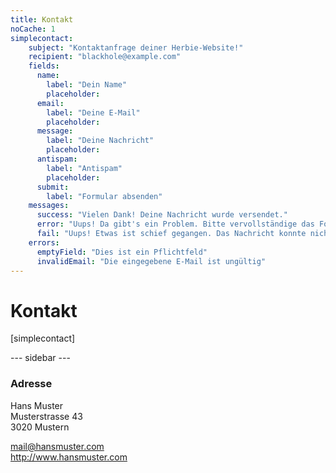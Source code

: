```yaml
---
title: Kontakt
noCache: 1
simplecontact:
    subject: "Kontaktanfrage deiner Herbie-Website!"
    recipient: "blackhole@example.com"
    fields:
      name:
        label: "Dein Name"
        placeholder:
      email:
        label: "Deine E-Mail"
        placeholder:
      message:
        label: "Deine Nachricht"
        placeholder:
      antispam:
        label: "Antispam"
        placeholder:
      submit:
        label: "Formular absenden"
    messages:
      success: "Vielen Dank! Deine Nachricht wurde versendet."
      error: "Uups! Da gibt's ein Problem. Bitte vervollständige das Formular und probier's nochmal."
      fail: "Uups! Etwas ist schief gegangen. Das Nachricht konnte nicht übermittelt werden."
    errors:
      emptyField: "Dies ist ein Pflichtfeld"
      invalidEmail: "Die eingegebene E-Mail ist ungültig"
---
```


<h1>Kontakt</h1>

[simplecontact]


--- sidebar ---

### Adresse

Hans Muster  
Musterstrasse 43  
3020 Mustern

<mail@hansmuster.com>  
<http://www.hansmuster.com>  